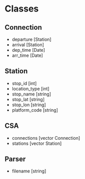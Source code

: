 # Classes

## Connection

- departure			[Station]
- arrival			[Station]
- dep_time			[Date]
- arr_time			[Date]

## Station

- stop_id			[int]
- location_type 	[int]
- stop_name			[string]
- stop_lat 			[string]
- stop_lon 			[string]
- platform_code 	[string]

## CSA

- connections 		[vector Connection]
- stations 			[vector Station]


## Parser

- filename 			[string]